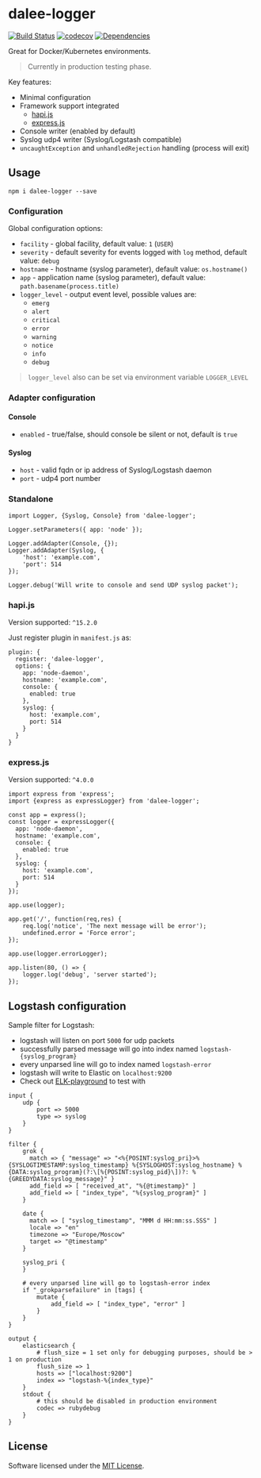 # dalee-logger

[![Build Status](https://travis-ci.org/Dalee/node-logger.svg?branch=master)](https://travis-ci.org/Dalee/node-logger)
[![codecov](https://codecov.io/gh/Dalee/node-logger/branch/master/graph/badge.svg)](https://codecov.io/gh/Dalee/node-logger)
[![Dependencies](https://david-dm.org/Dalee/node-logger.svg)](https://david-dm.org/Dalee/node-logger)

Great for Docker/Kubernetes environments.

 > Currently in production testing phase.

Key features:

 * Minimal configuration
 * Framework support integrated
   * [hapi.js](https://hapijs.com/)
   * [express.js](http://expressjs.com/)
 * Console writer (enabled by default)
 * Syslog udp4 writer (Syslog/Logstash compatible)
 * `uncaughtException` and `unhandledRejection` handling (process will exit)

## Usage

`npm i dalee-logger --save`

### Configuration

Global configuration options:

 * `facility` - global facility, default value: `1` (`USER`) 
 * `severity` - default severity for events logged with `log` method, default value: `debug`
 * `hostname` - hostname (syslog parameter), default value: `os.hostname()`
 * `app` - application name (syslog parameter), default value: `path.basename(process.title)`
 * `logger_level` - output event level, possible values are:
   * `emerg`
   * `alert`
   * `critical`
   * `error`
   * `warning`
   * `notice`
   * `info`
   * `debug`

 > `logger_level` also can be set via environment variable `LOGGER_LEVEL`
 
### Adapter configuration

#### Console

 * `enabled` - true/false, should console be silent or not, default is `true`
 
#### Syslog

 * `host` - valid fqdn or ip address of Syslog/Logstash daemon
 * `port` - udp4 port number

### Standalone

```
import Logger, {Syslog, Console} from 'dalee-logger';

Logger.setParameters({ app: 'node' });

Logger.addAdapter(Console, {});
Logger.addAdapter(Syslog, {
    'host': 'example.com',
    'port': 514
});

Logger.debug('Will write to console and send UDP syslog packet');
```

### hapi.js

Version supported: `^15.2.0`

Just register plugin in `manifest.js` as:
```
plugin: {
  register: 'dalee-logger',
  options: {
    app: 'node-daemon',
    hostname: 'example.com',
    console: {
      enabled: true
    },
    syslog: {
      host: 'example.com',
      port: 514
    }
  }
}
```

### express.js

Version supported: `^4.0.0`

```
import express from 'express';
import {express as expressLogger} from 'dalee-logger';

const app = express();
const logger = expressLogger({
  app: 'node-daemon',
  hostname: 'example.com',
  console: {
    enabled: true
  },
  syslog: {
    host: 'example.com',
    port: 514
  }
});

app.use(logger);

app.get('/', function(req,res) {
    req.log('notice', 'The next message will be error');
    undefined.error = 'Force error';
});

app.use(logger.errorLogger);

app.listen(80, () => {
    logger.log('debug', 'server started');
});
```

## Logstash configuration

Sample filter for Logstash:

 * logstash will listen on port `5000` for udp packets
 * successfully parsed message will go into index named `logstash-{syslog_program}`
 * every unparsed line will go to index named `logstash-error`
 * logstash will write to Elastic on `localhost:9200`
 * Check out [ELK-playground](https://github.com/Dalee/elk-playground) to test with

```
input {
    udp {
        port => 5000
        type => syslog
    }
}

filter {
    grok {
      match => { "message" => "<%{POSINT:syslog_pri}>%{SYSLOGTIMESTAMP:syslog_timestamp} %{SYSLOGHOST:syslog_hostname} %{DATA:syslog_program}(?:\[%{POSINT:syslog_pid}\])?: %{GREEDYDATA:syslog_message}" }
      add_field => [ "received_at", "%{@timestamp}" ]
      add_field => [ "index_type", "%{syslog_program}" ]
    }

    date {
      match => [ "syslog_timestamp", "MMM d HH:mm:ss.SSS" ]
      locale => "en"
      timezone => "Europe/Moscow"
      target => "@timestamp"
    }

    syslog_pri {
    }

    # every unparsed line will go to logstash-error index
    if "_grokparsefailure" in [tags] {
        mutate {
            add_field => [ "index_type", "error" ]
        }
    }
}

output {
    elasticsearch {
        # flush_size = 1 set only for debugging purposes, should be > 1 on production
        flush_size => 1
        hosts => ["localhost:9200"]
        index => "logstash-%{index_type}"
    }
    stdout {
        # this should be disabled in production environment
        codec => rubydebug
    }
}
```

## License

Software licensed under the [MIT License](http://www.opensource.org/licenses/MIT).
